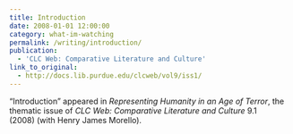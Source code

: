 ```yaml
---
title: Introduction
date: 2008-01-01 12:00:00
category: what-im-watching
permalink: /writing/introduction/
publication:
  - 'CLC Web: Comparative Literature and Culture'
link_to_original:
  - http://docs.lib.purdue.edu/clcweb/vol9/iss1/
---
```

“Introduction” appeared in <em>Representing Humanity in an Age of Terror</em>, the thematic issue of <em>CLC Web: Comparative Literature and Culture</em> 9.1 (2008) (with Henry James Morello).

